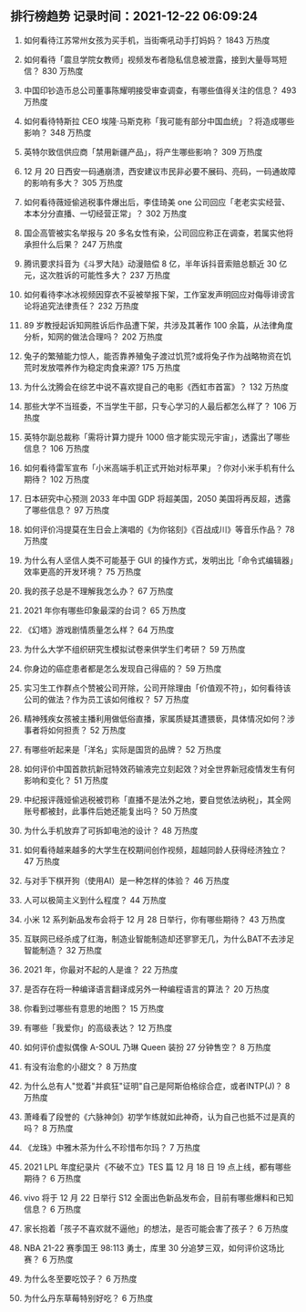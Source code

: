 
## 排行榜趋势 记录时间：2021-12-22 06:09:24
  
  1. 如何看待江苏常州女孩为买手机，当街嘶吼动手打妈妈？ 1843 万热度
    
  2. 如何看待「震旦学院女教师」视频发布者隐私信息被泄露，接到大量辱骂短信？ 830 万热度
    
  3. 中国印钞造币总公司董事陈耀明接受审查调查，有哪些值得关注的信息？ 493 万热度
    
  4. 如何看待特斯拉 CEO 埃隆·马斯克称「我可能有部分中国血统」？将造成哪些影响？ 348 万热度
    
  5. 英特尔致信供应商「禁用新疆产品」，将产生哪些影响？ 309 万热度
    
  6. 12 月 20 日西安一码通崩溃，西安建议市民非必要不展码、亮码，一码通故障的影响有多大？ 305 万热度
    
  7. 如何看待薇娅偷逃税事件爆出后，李佳琦美 one 公司回应「老老实实经营、本本分分直播、一切经营正常」？ 302 万热度
    
  8. 国企高管被实名举报与 20 多名女性有染，公司回应称正在调查，若属实他将承担什么后果？ 247 万热度
    
  9. 腾讯要求抖音为《斗罗大陆》动漫赔偿 8 亿，半年诉抖音索赔总额近 30 亿元，这次胜诉的可能性多大？ 237 万热度
    
  10. 如何看待李冰冰视频因穿衣不妥被举报下架，工作室发声明回应对侮辱诽谤言论将追究法律责任？ 232 万热度
    
  11. 89 岁教授起诉知网胜诉后作品遭下架，共涉及其著作 100 余篇，从法律角度分析，知网的做法合理吗？ 202 万热度
    
  12. 兔子的繁殖能力惊人，能否靠养殖兔子渡过饥荒?或将兔子作为战略物资在饥荒时发放喂养作为稳定肉食来源? 175 万热度
    
  13. 为什么沈腾会在综艺中说不喜欢提自己的电影《西虹市首富》？ 132 万热度
    
  14. 那些大学不当班委，不当学生干部，只专心学习的人最后都怎么样了？ 106 万热度
    
  15. 英特尔副总裁称「需将计算力提升 1000 倍才能实现元宇宙」，透露出了哪些信息？ 106 万热度
    
  16. 如何看待雷军宣布「小米高端手机正式开始对标苹果」？你对小米手机有什么期待？ 102 万热度
    
  17. 日本研究中心预测 2033 年中国 GDP 将超美国，2050 美国将再反超，透露了哪些信息？ 97 万热度
    
  18. 如何评价冯提莫在生日会上演唱的《为你铭刻》《百战成川》等音乐作品？ 78 万热度
    
  19. 为什么有人坚信人类不可能基于 GUI 的操作方式，发明出比「命令式编辑器」效率更高的开发环境？ 75 万热度
    
  20. 我的孩子总是不理解我怎么办？ 67 万热度
    
  21. 2021 年你有哪些印象最深的台词？ 65 万热度
    
  22. 《幻塔》游戏剧情质量怎么样？ 64 万热度
    
  23. 为什么大学不组织研究生模拟试卷来供学生们考研？ 59 万热度
    
  24. 你身边的癌症患者都是怎么发现自己得癌的？ 59 万热度
    
  25. 实习生工作群点个赞被公司开除，公司开除理由「价值观不符」，如何看待该公司的做法？作为员工该如何维权？ 57 万热度
    
  26. 精神残疾女孩被主播利用做低俗直播，家属质疑其遭猥亵，具体情况如何？涉事者将如何担责？ 52 万热度
    
  27. 有哪些听起来是「洋名」实际是国货的品牌？ 52 万热度
    
  28. 如何评价中国首款抗新冠特效药输液完立刻起效？对全世界新冠疫情发生有何影响和变化？ 51 万热度
    
  29. 中纪报评薇娅偷逃税被罚称「直播不是法外之地，要自觉依法纳税」，其全网账号都被封，此事件后她还能复出吗？ 50 万热度
    
  30. 为什么手机放弃了可拆卸电池的设计？ 48 万热度
    
  31. 如何看待越来越多的大学生在校期间创作视频，超越同龄人获得经济独立？ 47 万热度
    
  32. 与对手下棋开狗（使用AI）是一种怎样的体验？ 46 万热度
    
  33. 人可以极简主义到什么程度？ 44 万热度
    
  34. 小米 12 系列新品发布会将于 12 月 28 日举行，你有哪些期待？ 43 万热度
    
  35. 互联网已经杀成了红海，制造业智能制造却还寥寥无几，为什么BAT不去涉足智能制造？ 32 万热度
    
  36. 2021 年，你最对不起的人是谁？ 22 万热度
    
  37. 是否存在将一种编译语言翻译成另外一种编程语言的算法？ 20 万热度
    
  38. 你看到过哪些有意思的地图？ 15 万热度
    
  39. 有哪些「我爱你」的高级表达？ 12 万热度
    
  40. 如何评价虚拟偶像 A-SOUL 乃琳 Queen 装扮 27 分钟售空？ 8 万热度
    
  41. 有没有治愈的小甜文？ 8 万热度
    
  42. 为什么总有人"觉着"并疯狂"证明"自己是阿斯伯格综合症，或者INTP(J)？ 8 万热度
    
  43. 萧峰看了段誉的《六脉神剑》初学乍练就如此神奇，认为自己也抵不过是真的吗？ 8 万热度
    
  44. 《龙珠》中雅木茶为什么不珍惜布尔玛？ 7 万热度
    
  45. 2021 LPL 年度纪录片《不破不立》TES 篇 12 月 18 日 19 点上线，都有哪些期待？ 6 万热度
    
  46. vivo 将于 12 月 22 日举行 S12 全面出色新品发布会，目前有哪些爆料和已知信息？ 6 万热度
    
  47. 家长抱着「孩子不喜欢就不逼他」的想法，是否可能会害了孩子？ 6 万热度
    
  48. NBA 21-22 赛季国王 98:113 勇士，库里 30 分追梦三双，如何评价这场比赛？ 6 万热度
    
  49. 为什么冬至要吃饺子？ 6 万热度
    
  50. 为什么丹东草莓特别好吃？ 6 万热度
    